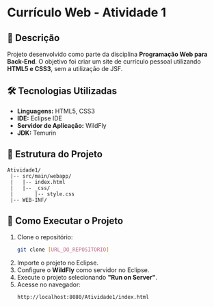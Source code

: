 # Currículo Web - Atividade 1

## 📌 Descrição
Projeto desenvolvido como parte da disciplina **Programação Web para Back-End**. O objetivo foi criar um site de currículo pessoal utilizando **HTML5 e CSS3**, sem a utilização de JSF.

## 🛠 Tecnologias Utilizadas
- **Linguagens:** HTML5, CSS3
- **IDE:** Eclipse IDE
- **Servidor de Aplicação:** WildFly
- **JDK:** Temurin

## 📂 Estrutura do Projeto
```
Atividade1/
 |-- src/main/webapp/
 |   |-- index.html
 |   |-- _css/
 |       |-- style.css
 |-- WEB-INF/
```

## 🚀 Como Executar o Projeto
1. Clone o repositório:
   ```sh
   git clone [URL_DO_REPOSITORIO]
   ```
2. Importe o projeto no Eclipse.
3. Configure o **WildFly** como servidor no Eclipse.
4. Execute o projeto selecionando **"Run on Server"**.
5. Acesse no navegador:
   ```
   http://localhost:8080/Atividade1/index.html
   ```

